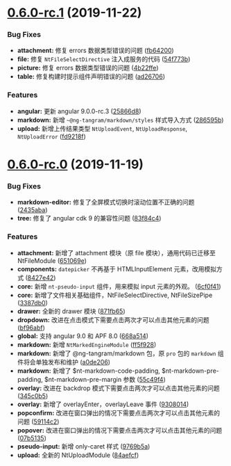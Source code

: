 # [0.6.0-rc.1](https://github.com/livebridge-lab/ng-tangram/compare/0.6.0-rc.0...0.6.0-rc.1) (2019-11-22)

### Bug Fixes

* **attachment:** 修复 errors 数据类型错误的问题 ([fb64200](https://github.com/livebridge-lab/ng-tangram/commit/fb6420040c5af71a8a93645c0a612e3b4328d87e))
* **file:** 修复 `NtFileSelectDirective` 注入成服务的代码 ([54f773b](https://github.com/livebridge-lab/ng-tangram/commit/54f773baad97766ee4a9ee91a74f65c48b6d6f4d))
* **picture:** 修复 errors 数据类型错误的问题 ([4b22ffe](https://github.com/livebridge-lab/ng-tangram/commit/4b22ffe863d5ca254d1933eef79457b8b011543d))
* **table:** 修复构建时提示组件声明错误的问题 ([ad26706](https://github.com/livebridge-lab/ng-tangram/commit/ad267064b306f2c21600d5cf8bb06012aebe2eb7))


### Features

* **angular:** 更新 angular 9.0.0-rc.3 ([25866d8](https://github.com/livebridge-lab/ng-tangram/commit/25866d8a9dc2c3d779849b5d5e662346d38b5702))
* **markdown:** 新增 `~@ng-tangram/markdown/styles` 样式导入方式 ([286595b](https://github.com/livebridge-lab/ng-tangram/commit/286595b7e4a3151c0ebc4eb892022317837a862c))
* **upload:** 新增上传结果类型 `NtUploadEvent`, `NtUploadResponse`, `NtUploadError` ([fd9218f](https://github.com/livebridge-lab/ng-tangram/commit/fd9218f9143054f133c776abb74bb4c4e89bd715))


# [0.6.0-rc.0](https://github.com/livebridge-lab/ng-tangram/compare/0.4.0...0.6.0-rc.0) (2019-11-19)


### Bug Fixes

* **markdown-editor:** 修复了全屏模式切换时滚动位置不正确的问题 ([2435aba](https://github.com/livebridge-lab/ng-tangram/commit/2435aba291fc2c836ca0476fc0aed0e56d714239))
* **tree:** 修复了 angular cdk 9 的兼容性问题 ([83f84c4](https://github.com/livebridge-lab/ng-tangram/commit/83f84c483b6e88963fffd6afc564e2652cb8ae89))

### Features

* **attachment:** 新增了 attachment 模块（原 file 模块），通用代码已迁移至 NtFileModule ([651069e](https://github.com/livebridge-lab/ng-tangram/commit/651069ea57c290474abbcd91bb7e096831fc0c13))
* **components:** `datepicker` 不再基于 HTMLInputElement 元素，改用模拟方式 ([8427e42](https://github.com/livebridge-lab/ng-tangram/commit/8427e4215dc99d1295ed8efb155e5f8683ef9972))
* **core:** 新增 `nt-pseudo-input` 组件，用来模拟 input 元素的外观。 ([6cf0f41](https://github.com/livebridge-lab/ng-tangram/commit/6cf0f41d6dcbbf38e5d0356641731b8fc288694e))
* **core:** 新增了文件相关基础组件，NtFileSelectDirective, NtFileSizePipe ([3387db0](https://github.com/livebridge-lab/ng-tangram/commit/3387db0b7f21210e65f6953339549a3f4a5a8eab))
* **drawer:** 全新的 drawer 模块 ([871fb65](https://github.com/livebridge-lab/ng-tangram/commit/871fb657e88790d0a35c9bda7aafe9601144832b))
* **dropdown:** 改进在点击模式下需要点击两次才可以点击其他元素的问题 ([bf96abf](https://github.com/livebridge-lab/ng-tangram/commit/bf96abf5abc2cbed062a3c666665f4b8313b6bff))
* **global:** 支持 angular 9.0 和 APF 8.0 ([668a514](https://github.com/livebridge-lab/ng-tangram/commit/668a5145cf0b8c5f4c9628690126ea2ca6553f84))
* **markdown:** 新增 `NtMarkedEngineModule` ([ff5f928](https://github.com/livebridge-lab/ng-tangram/commit/ff5f9289c107e180e8ba94acd045ba1de1b9b141))
* **markdown:** 新增了 @ng-tangram/markdown 包，原 `pro` 包的 `markdown` 组件将会单独发布和维护 ([a0de206](https://github.com/livebridge-lab/ng-tangram/commit/a0de206d09e1a393341d6e28a932ebcdd7c6a413))
* **markdown:** 新增了 $nt-markdown-code-padding, $nt-markdown-pre-padding, $nt-markdown-pre-margin 参数 ([55c49f4](https://github.com/livebridge-lab/ng-tangram/commit/55c49f4d4c2fadf501530d213b76f6a896950b7a))
* **overlay:** 改进在 backdrop 模式下需要点击两次才可以点击其他元素的问题 ([345c0b5](https://github.com/livebridge-lab/ng-tangram/commit/345c0b5fe0d2293a7a76f755e429e748e26802c0))
* **overlay:** 新增了 overlayEnter，overlayLeave 事件 ([9308014](https://github.com/livebridge-lab/ng-tangram/commit/9308014f1590d4de103d333473157389aaf5a11a))
* **popconfirm:** 改进在窗口弹出的情况下需要点击两次才可以点击其他元素的问题 ([59114c2](https://github.com/livebridge-lab/ng-tangram/commit/59114c2d97f27af8eb1f6639dac7ccfb689c5dc1))
* **popover:** 改进在窗口弹出的情况下需要点击两次才可以点击其他元素的问题 ([07b5135](https://github.com/livebridge-lab/ng-tangram/commit/07b5135238e4e030e272a675ad944603cf5f3c36))
* **pseudo-input:** 新增 only-caret 样式 ([9769b5a](https://github.com/livebridge-lab/ng-tangram/commit/9769b5a7f014316aed2e813984942bf70b257d18))
* **upload:** 全新的 NtUploadModule ([84aefcf](https://github.com/livebridge-lab/ng-tangram/commit/84aefcf8a03f543843b6d32875b224d2474b4d49))
